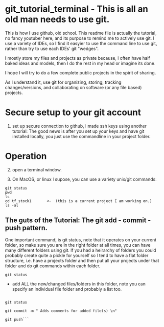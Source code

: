 # git_tutorial_terminal - This is all an old man needs to use git.
This is how I use github, old school. This readme file is actually the tutorial, no fancy youtuber here, and its purpose to remind me to actively use git.  I use a variety of IDEs, so I find it easyier to use the command line to use git, rather than try to use each IDEs' git "wedges".

I mostly store my files and projects as private because, I often have half baked ideas and models, then I do the rest in my head or imagine its done.

I hope I will try to do a few complete public projects in the spirit of sharing.

As I understand it, use git for organizing, storing, tracking changes/versions, and collaborating on software (or any file based) projects. 


# Secure setup to your git account
1. set up secure connection to github, I made ssh keys using another tutorial: <add link here>
  The good news is after you set up your keys and have git installed locally, you just use the commandline
  in your project folder.

# Operation
2. open a terminal window.

3. On MacOS, or linux I supose, you can use a variety unix/git commands:

```cd ~. 
git status
pwd
ls
cd tf_stock1       <-  (this is a current project I am working on.)
ls -al
```
## The guts of the Tutorial: The git add - commit - push pattern.                    

One important command, is git status, note that it operates on your current folder, so make sure you are in the right folder at all times, you can have many different folders using git. If you had a heirarchy of folders you could probably create quite a pickle for yourself so I tend to have a flat folder structure, i.e. have a projects folder and then put all your projects under that folder and do git commands within each folder.
                      
 ```git status```

- add ALL the new/changed files/folders in this folder, note you can specify an individual file folder and probably a list too.
                      
```git add .    

git status
                      
git commit -m " Adds comments for added file(s) \n"
                      
git push```
                      
  
  

